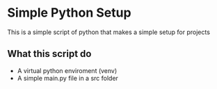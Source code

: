 # Simple Python Setup
This is a simple script of python that makes a simple setup for projects
## What this script do
- A virtual python enviroment (venv)
- A simple main.py file in a src folder